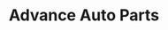 ---
title: "Advance Auto Parts"
url: /fredericksburg/advance-auto-parts-salem-church-road/
shop: Autoteile
---
